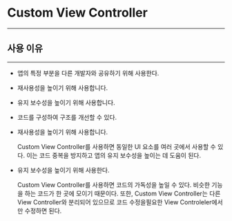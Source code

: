 # Custom View Controller

---

## 사용 이유

---

- 앱의 특정 부분을 다른 개발자와 공유하기 위해 사용한다.
- 재사용성을 높이기 위해 사용합니다.
- 유지 보수성을 높이기 위해 사용합니다.
- 코드를 구성하여 구조를 개선할 수 있다.

- 재사용성을 높이기 위해 사용합니다.
    
    Custom View Controller를 사용하면 동일한 UI 요소를 여러 곳에서 사용할 수 있다. 이는 코드 중복을 방지하고 앱의 유지 보수성을 높이는 데 도움이 된다.
    
- 유지 보수성을 높이기 위해 사용한다.
    
    Custom View Controller를 사용하면 코드의 가독성을 높일 수 있다. 비슷한 기능을 하는 코드가 한 곳에 모이기 때문이다. 또한, Custom View Controller는 다른 View Controller와 분리되어 있으므로 코드 수정을필요한 View Controleler에서만 수정하면 된다.